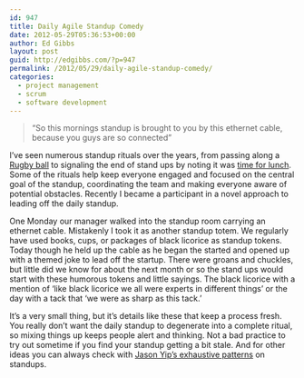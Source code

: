 ```yaml
---
id: 947
title: Daily Agile Standup Comedy
date: 2012-05-29T05:36:53+00:00
author: Ed Gibbs
layout: post
guid: http://edgibbs.com/?p=947
permalink: /2012/05/29/daily-agile-standup-comedy/
categories:
  - project management
  - scrum
  - software development
---
```

> &#8220;So this mornings standup is brought to you by this ethernet cable, because you guys are so connected&#8221;

I&#8217;ve seen numerous standup rituals over the years, from passing along a [Rugby ball](http://edgibbs.com/2006/08/14/passing-a-rugby-ball-in-standups/) to signaling the end of stand ups by noting it was [time for lunch](http://edgibbs.com/2006/08/07/signaling-the-end-of-a-standup/). Some of the rituals help keep everyone engaged and focused on the central goal of the standup, coordinating the team and making everyone aware of potential obstacles. Recently I became a participant in a novel approach to leading off the daily standup. 

One Monday our manager walked into the standup room carrying an ethernet cable. Mistakenly I took it as another standup totem. We regularly have used books, cups, or packages of black licorice as standup tokens. Today though he held up the cable as he began the started and opened up with a themed joke to lead off the startup. There were groans and chuckles, but little did we know for about the next month or so the stand ups would start with these humorous tokens and little sayings. The black licorice with a mention of &#8216;like black licorice we all were experts in different things&#8217; or the day with a tack that &#8216;we were as sharp as this tack.&#8217; 

It&#8217;s a very small thing, but it&#8217;s details like these that keep a process fresh. You really don&#8217;t want the daily standup to degenerate into a complete ritual, so mixing things up keeps people alert and thinking. Not a bad practice to try out sometime if you find your standup getting a bit stale. And for other ideas you can always check with [Jason Yip&#8217;s exhaustive patterns](http://martinfowler.com/articles/itsNotJustStandingUp.html) on standups.